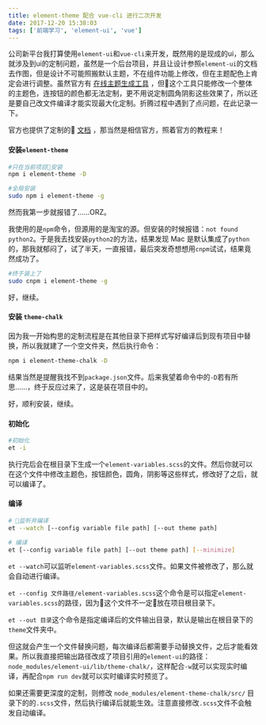 ```yaml
---
title: element-theme 配合 vue-cli 进行二次开发
date: 2017-12-20 15:38:03
tags: ['前端学习', 'element-ui', 'vue']
---
```

公司新平台我打算使用`element-ui`和`vue-cli`来开发，既然用的是现成的ui，那么就涉及到ui的定制问题，虽然是一个后台项目，并且让设计参照`element-ui`的文档去作图，但是设计不可能照搬默认主题，不在组件功能上修改，但在主题配色上肯定会进行调整。虽然官方有 [在线主题生成工具](https://elementui.github.io/theme-chalk-preview/#/zh-CN) ，但这个工具只能修改一个整体的主题色，连按钮的颜色都无法定制，更不用说定制圆角阴影这些效果了，所以还是要自己改文件编译才能实现最大化定制。折腾过程中遇到了点问题，在此记录一下。

官方也提供了定制的 [文档](https://github.com/ElementUI/element-theme) ，那当然是相信官方，照着官方的教程来！
<!--more-->
#### 安装`element-theme`
```bash
#只在当前项目安装
npm i element-theme -D

#全局安装
sudo npm i element-theme -g
```
然而我第一步就报错了……ORZ。

我使用的是`npm`命令，但源用的是淘宝的源。但安装的时候报错：`not found python2`。于是我去找安装`python2`的方法，结果发现 Mac 是默认集成了`python`的，那我就郁闷了，试了半天，一直报错，最后突发奇想想用`cnpm`试试，结果竟然成功了。
```bash
#终于装上了
sudo cnpm i element-theme -g
```
好，继续。

#### 安装 `theme-chalk`
因为我一开始构思的定制流程是在其他目录下把样式写好编译后到现有项目中替换，所以我就建了一个空文件夹，然后执行命令：
```bash
npm i element-theme-chalk -D
```
结果当然是提醒我找不到`package.json`文件。后来我望着命令中的`-D`若有所思……，终于反应过来了，这是装在项目中的。

好，顺利安装，继续。

#### 初始化
```bash
#初始化
et -i
```
执行完后会在根目录下生成一个`element-variables.scss`的文件。然后你就可以在这个文件中修改主题色，按钮颜色，圆角，阴影等这些样式，修改好了之后，就可以编译了。
#### 编译
```bash
# 监听并编译
et --watch [--config variable file path] [--out theme path]

# 编译
et [--config variable file path] [--out theme path] [--minimize]
```
`et --watch`可以监听`element-variables.scss`文件。如果文件被修改了，那么就会自动进行编译。

`et --config 文件路径/element-variables.scss`这个命令是可以指定`element-variables.scss`的路径，因为这个文件不一定放在项目根目录下。

`et --out 目录`这个命令是指定编译后的文件输出目录，默认是输出在根目录下的`theme`文件夹中。

但这就会产生一个文件替换问题，每次编译后都需要手动替换文件，之后才能看效果。所以我直接把输出路径改成了项目引用的`element-ui`的路径：`node_modules/element-ui/lib/theme-chalk/`，这样配合`-w`就可以实现实时编译，再配合`npm run dev`就可以实时编译实时预览了。

如果还需要更深度的定制，则修改 `node_modules/element-theme-chalk/src/` 目录下的的`.scss`文件，然后执行编译后就能生效。注意直接修改`.scss`文件不会触发自动编译。